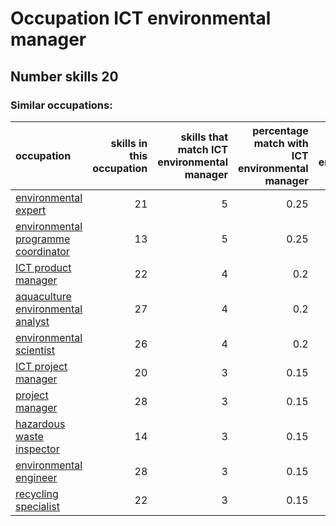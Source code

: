 # Occupation ICT environmental manager
## Number skills 20
### Similar occupations:
| occupation                                                                    |   skills in this occupation |   skills that match ICT environmental manager |   percentage match with ICT environmental manager |   skills not in ICT environmental manager |
|:------------------------------------------------------------------------------|----------------------------:|----------------------------------------------:|--------------------------------------------------:|------------------------------------------:|
| [environmental expert](environmental_expert.md)                               |                          21 |                                             5 |                                              0.25 |                                        16 |
| [environmental programme coordinator](environmental_programme_coordinator.md) |                          13 |                                             5 |                                              0.25 |                                         8 |
| [ICT product manager](ICT_product_manager.md)                                 |                          22 |                                             4 |                                              0.2  |                                        18 |
| [aquaculture environmental analyst](aquaculture_environmental_analyst.md)     |                          27 |                                             4 |                                              0.2  |                                        23 |
| [environmental scientist](environmental_scientist.md)                         |                          26 |                                             4 |                                              0.2  |                                        22 |
| [ICT project manager](ICT_project_manager.md)                                 |                          20 |                                             3 |                                              0.15 |                                        17 |
| [project manager](project_manager.md)                                         |                          28 |                                             3 |                                              0.15 |                                        25 |
| [hazardous waste inspector](hazardous_waste_inspector.md)                     |                          14 |                                             3 |                                              0.15 |                                        11 |
| [environmental engineer](environmental_engineer.md)                           |                          28 |                                             3 |                                              0.15 |                                        25 |
| [recycling specialist](recycling_specialist.md)                               |                          22 |                                             3 |                                              0.15 |                                        19 |
